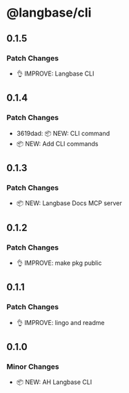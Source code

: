 # @langbase/cli

## 0.1.5

### Patch Changes

- 👌 IMPROVE: Langbase CLI

## 0.1.4

### Patch Changes

- 3619dad: 📦 NEW: CLI command
- 📦 NEW: Add CLI commands

## 0.1.3

### Patch Changes

- 📦 NEW: Langbase Docs MCP server

## 0.1.2

### Patch Changes

- 👌 IMPROVE: make pkg public

## 0.1.1

### Patch Changes

- 👌 IMPROVE: lingo and readme

## 0.1.0

### Minor Changes

- 📦 NEW: AH Langbase CLI
